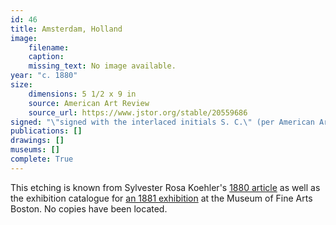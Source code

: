 ```yaml
---
id: 46
title: Amsterdam, Holland
image:
    filename: 
    caption: 
    missing_text: No image available.
year: "c. 1880"
size:
    dimensions: 5 1/2 x 9 in
    source: American Art Review
    source_url: https://www.jstor.org/stable/20559686
signed: "\"signed with the interlaced initials S. C.\" (per American Art Review)"
publications: []
drawings: []
museums: []
complete: True
---
```

This etching is known from Sylvester Rosa Koehler's [1880 article](https://www.jstor.org/stable/20559686) as well as the exhibition catalogue for [an 1881 exhibition](https://www.jstor.org/stable/20559686) at the Museum of Fine Arts Boston. No copies have been located.